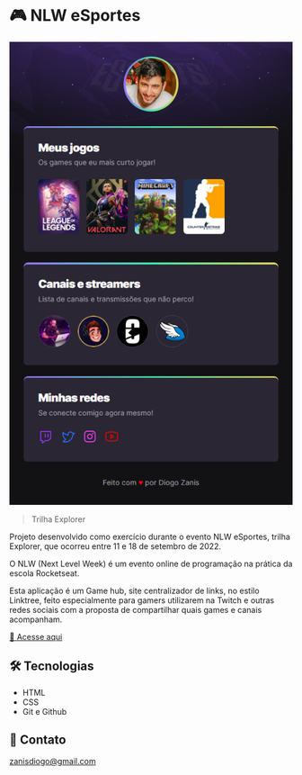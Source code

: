 # 🎮 NLW eSportes

![preview](./.github/preview.png)

> Trilha Explorer

Projeto desenvolvido como exercício durante o evento NLW eSportes, trilha Explorer, que ocorreu entre 11 e 18 de setembro de 2022.

O NLW (Next Level Week) é um evento online de programação na prática da escola Rocketseat.

Esta aplicação é um Game hub, site centralizador de links, no estilo Linktree, feito especialmente para gamers utilizarem na Twitch e outras redes sociais com a proposta de compartilhar quais games e canais acompanham.

[🔗 Acesse aqui](https://dzzanis.github.io/nlw-esportes-explorer)

## 🛠 Tecnologias

- HTML
- CSS
- Git e Github

## 🧡 Contato

zanisdiogo@gmail.com
